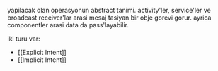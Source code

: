 yapilacak olan operasyonun abstract tanimi.
activity'ler, service'ler ve broadcast receiver'lar arasi mesaj tasiyan bir obje gorevi gorur.
ayrica componentler arasi data da pass'layabilir.

iki turu var:
-  [[Explicit Intent]]
- [[Implicit Intent]]
